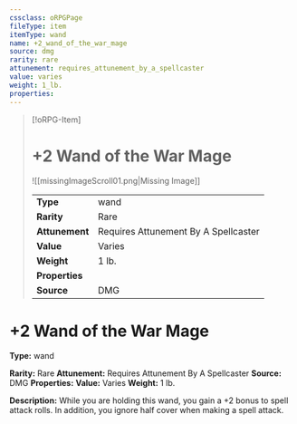 ```yaml
---
cssclass: oRPGPage
fileType: item
itemType: wand
name: +2_wand_of_the_war_mage
source: dmg
rarity: rare
attunement: requires_attunement_by_a_spellcaster
value: varies
weight: 1_lb.
properties:
---
```

> [!oRPG-Item]
> # +2 Wand of the War Mage
> ![[missingImageScroll01.png|Missing Image]]
>
> |  |   |
> |:--|---|
> |**Type** | wand |
> |**Rarity** | Rare |
> | **Attunement** | Requires Attunement By A Spellcaster |
> | **Value** | Varies |
>  | **Weight**| 1 lb. |
>  |**Properties** |  |
> | **Source** | DMG |

#  +2 Wand of the War Mage
**Type:** wand

**Rarity:** Rare
**Attunement:** Requires Attunement By A Spellcaster
**Source:** DMG
**Properties:**
**Value:** Varies
**Weight:** 1 lb.

**Description:** While you are holding this wand, you gain a +2 bonus to spell attack rolls. In addition, you ignore half cover when making a spell attack.


